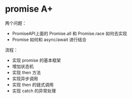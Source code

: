 # promise A+

两个问题：
+ PromiseAPI上面的 Promise.all 和 Promise.race 如何去实现
+ Promise 如何和 async/await 进行结合

流程：
+ 实现 promise 的基本框架
+ 增加状态机
+ 实现 then 方法
+ 实现异步调用
+ 实现 then 的链式调用
+ 实现 catch 的异常处理
